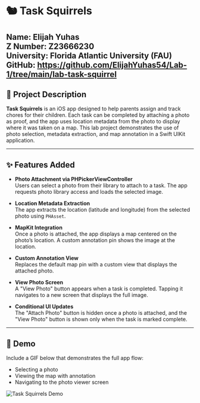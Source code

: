 # 🐿️ Task Squirrels

**Name:** Elijah Yuhas  
**Z Number:** Z23666230  
**University:** Florida Atlantic University (FAU)
**GitHub:** https://github.com/ElijahYuhas54/Lab-1/tree/main/lab-task-squirrel
---

## 📱 Project Description

**Task Squirrels** is an iOS app designed to help parents assign and track chores for their children. Each task can be completed by attaching a photo as proof, and the app uses location metadata from the photo to display where it was taken on a map. This lab project demonstrates the use of photo selection, metadata extraction, and map annotation in a Swift UIKit application.

---

## ✨ Features Added

- **Photo Attachment via PHPickerViewController**  
  Users can select a photo from their library to attach to a task. The app requests photo library access and loads the selected image.

- **Location Metadata Extraction**  
  The app extracts the location (latitude and longitude) from the selected photo using `PHAsset`.

- **MapKit Integration**  
  Once a photo is attached, the app displays a map centered on the photo’s location. A custom annotation pin shows the image at the location.

- **Custom Annotation View**  
  Replaces the default map pin with a custom view that displays the attached photo.

- **View Photo Screen**  
  A "View Photo" button appears when a task is completed. Tapping it navigates to a new screen that displays the full image.

- **Conditional UI Updates**  
  The "Attach Photo" button is hidden once a photo is attached, and the "View Photo" button is shown only when the task is marked complete.

---

## 📸 Demo

Include a GIF below that demonstrates the full app flow:
- Selecting a photo
- Viewing the map with annotation
- Navigating to the photo viewer screen

![Task Squirrels Demo](DemoGIF.gif)
